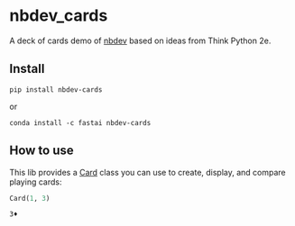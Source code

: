 nbdev_cards
================

<!-- WARNING: THIS FILE WAS AUTOGENERATED! DO NOT EDIT! -->

A deck of cards demo of [nbdev](https://nbdev.fast.ai) based on ideas
from Think Python 2e.

## Install

`pip install nbdev-cards`

or

`conda install -c fastai nbdev-cards`

## How to use

This lib provides a
[Card](https://chsafouane.github.io/nbdev-cards/nbdev_cards.card.html#card)
class you can use to create, display, and compare playing cards:

``` python
Card(1, 3)
```

    3♦️
